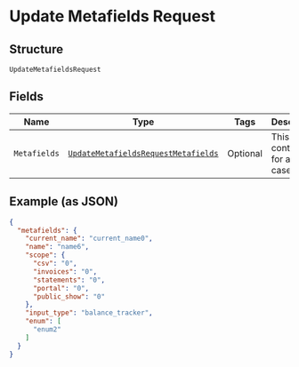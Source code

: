 
# Update Metafields Request

## Structure

`UpdateMetafieldsRequest`

## Fields

| Name | Type | Tags | Description |
|  --- | --- | --- | --- |
| `Metafields` | [`UpdateMetafieldsRequestMetafields`](../../doc/models/containers/update-metafields-request-metafields.md) | Optional | This is a container for any-of cases. |

## Example (as JSON)

```json
{
  "metafields": {
    "current_name": "current_name0",
    "name": "name6",
    "scope": {
      "csv": "0",
      "invoices": "0",
      "statements": "0",
      "portal": "0",
      "public_show": "0"
    },
    "input_type": "balance_tracker",
    "enum": [
      "enum2"
    ]
  }
}
```

